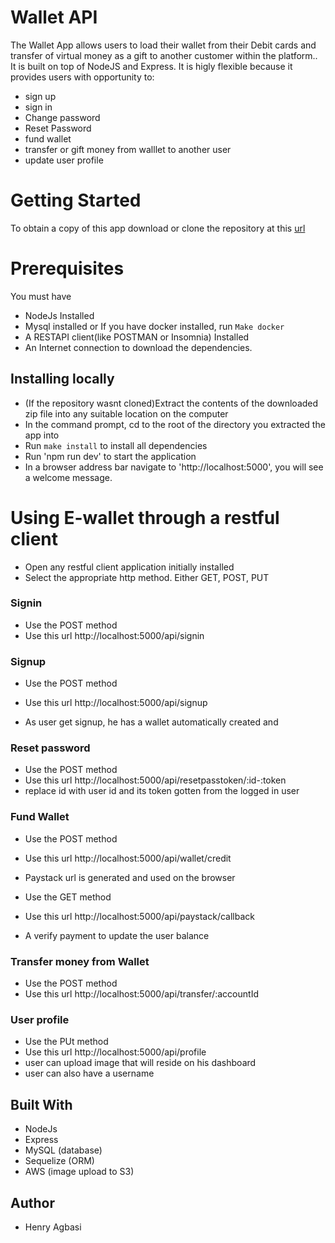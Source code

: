 # Wallet API

The Wallet App allows users to load their wallet from their Debit cards and transfer of virtual money as a gift to another customer within the platform.. It is built on top of NodeJS and Express. It is higly flexible because it provides users with opportunity to:

- sign up
- sign in
- Change password
- Reset Password
- fund wallet
- transfer or gift money from walllet to another user
- update user profile

# Getting Started

To obtain a copy of this app download or clone the repository at this [url](https://github.com/Tunechi28/WalletApi)

# Prerequisites

You must have

- NodeJs Installed
- Mysql installed or If you have docker installed, run `Make docker`
- A RESTAPI client(like POSTMAN or Insomnia) Installed
- An Internet connection to download the dependencies.

## Installing locally

- (If the repository wasnt cloned)Extract the contents of the downloaded zip file into any suitable location on the computer
- In the command prompt, cd to the root of the directory you extracted the app into
- Run `make install` to install all dependencies
- Run 'npm run dev' to start the application
- In a browser address bar navigate to 'http://localhost:5000', you will see a welcome message.

# Using E-wallet through a restful client

- Open any restful client application initially installed
- Select the appropriate http method. Either GET, POST, PUT

### Signin

- Use the POST method
- Use this url http://localhost:5000/api/signin


### Signup

- Use the POST method
- Use this url http://localhost:5000/api/signup

- As user get signup, he has a wallet automatically created and 

### Reset password

- Use the POST method
- Use this url http://localhost:5000/api/resetpasstoken/:id-:token
- replace id with user id and its token gotten from the logged in user

### Fund Wallet

- Use the POST method
- Use this url http://localhost:5000/api/wallet/credit
- Paystack url is generated and used on the browser

- Use the GET method
- Use this url http://localhost:5000/api/paystack/callback
- A verify payment to update the user balance

### Transfer money from Wallet

- Use the POST method
- Use this url http://localhost:5000/api/transfer/:accountId

### User profile

- Use the PUt method
- Use this url http://localhost:5000/api/profile
- user can upload image that will reside on his dashboard
- user can also have a username

## Built With

- NodeJs
- Express
- MySQL (database)
- Sequelize (ORM)
- AWS (image upload to S3)

## Author

- Henry Agbasi
